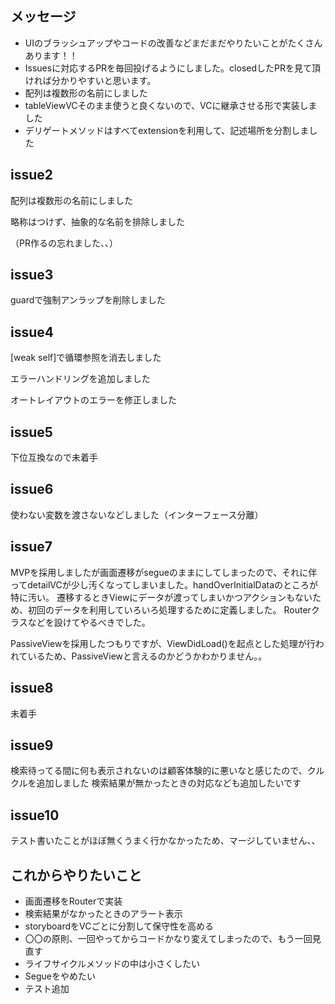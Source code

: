 ## メッセージ
- UIのブラッシュアップやコードの改善などまだまだやりたいことがたくさんあります！！
- Issuesに対応するPRを毎回投げるようにしました。closedしたPRを見て頂ければ分かりやすいと思います。
- 配列は複数形の名前にしました
- tableViewVCそのまま使うと良くないので、VCに継承させる形で実装しました
- デリゲートメソッドはすべてextensionを利用して、記述場所を分割しました

## issue2
配列は複数形の名前にしました

略称はつけず、抽象的な名前を排除しました

（PR作るの忘れました、、）

## issue3
guardで強制アンラップを削除しました

## issue4
[weak self]で循環参照を消去しました


エラーハンドリングを追加しました


オートレイアウトのエラーを修正しました

## issue5
下位互換なので未着手

## issue6
使わない変数を渡さないなどしました（インターフェース分離）

## issue7
MVPを採用しましたが画面遷移がsegueのままにしてしまったので、それに伴ってdetailVCが少し汚くなってしまいました。handOverInitialDataのところが特に汚い。
遷移するときViewにデータが渡ってしまいかつアクションもないため、初回のデータを利用していろいろ処理するために定義しました。
Routerクラスなどを設けてやるべきでした。

PassiveViewを採用したつもりですが、ViewDidLoad()を起点とした処理が行われているため、PassiveViewと言えるのかどうかわかりません。。

## issue8
未着手

## issue9
検索待ってる間に何も表示されないのは顧客体験的に悪いなと感じたので、クルクルを追加しました
検索結果が無かったときの対応なども追加したいです

## issue10
テスト書いたことがほぼ無くうまく行かなかったため、マージしていません、、


## これからやりたいこと
- 画面遷移をRouterで実装
- 検索結果がなかったときのアラート表示
- storyboardをVCごとに分割して保守性を高める
- 〇〇の原則、一回やってからコードかなり変えてしまったので、もう一回見直す
- ライフサイクルメソッドの中は小さくしたい
- Segueをやめたい
- テスト追加
